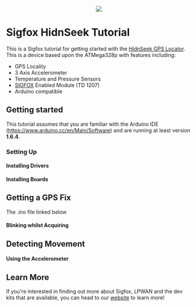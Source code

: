 <p align="center"><img src ="http://makers.sigfox.com/img/sigfox-logo-black.svg"></p>

# Sigfox HidnSeek Tutorial
This is a Sigfox tutorial for getting started with the [HidnSeek GPS Locator](https://www.hidnseek.fr/). This is a device based upon the ATMega328p with features including:

* GPS Locality
* 3 Axis Accelerometer
* Temperature and Pressure Sensors
* [SIGFOX](https://sigfox.com) Enabled Module (TD 1207)
* Arduino compatible

## Getting started
This tutorial assumes that you are familiar with the Arduino IDE (https://www.arduino.cc/en/Main/Software) and are running at least version **1.6.4**.

### Setting Up



#### Installing Drivers

#### Installing Boards

## Getting a GPS Fix

The .ino file linked below

#### Blinking whilst Acquiring

## Detecting Movement

#### Using the Accelerometer

## Learn More

If you're interested in finding out more about Sigfox, LPWAN and the dev kits that are available, you can head to our [website](http://makers.sigfox.com) to learn more!

